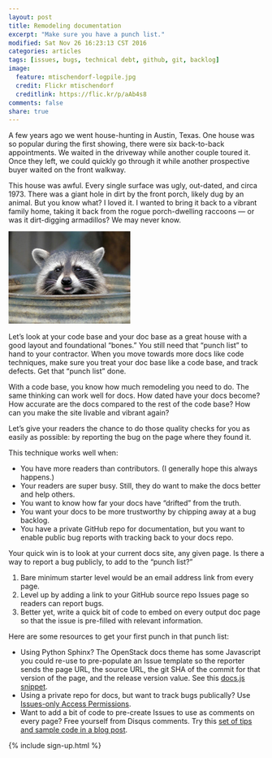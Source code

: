 ```yaml
---
layout: post
title: Remodeling documentation
excerpt: "Make sure you have a punch list."
modified: Sat Nov 26 16:23:13 CST 2016
categories: articles
tags: [issues, bugs, technical debt, github, git, backlog]
image:
  feature: mtischendorf-logpile.jpg
  credit: Flickr mtischendorf
  creditlink: https://flic.kr/p/aAb4s8
comments: false
share: true
---
```


A few years ago we went house-hunting in Austin, Texas. One house was so popular during the first showing, there were six back-to-back appointments. We waited in the driveway while another couple toured it. Once they left, we could quickly go through it while another prospective buyer waited on the front walkway.

This house was awful. Every single surface was ugly, out-dated, and circa 1973. There was a giant hole in dirt by the front porch, likely dug by an animal. But you know what? I loved it. I wanted to bring it back to a vibrant family home, taking it back from the rogue porch-dwelling raccoons &mdash; or was it dirt-digging armadillos? We may never know.

![Raccoon visiting](../../images/trikersticks-raccoon.jpg "Raccoon visiting")

Let’s look at your code base and your doc base as a great house with a good layout and foundational “bones.” You still need that “punch list” to hand to your contractor. When you move towards more docs like code techniques, make sure you treat your doc base like a code base, and track defects. Get that “punch list” done.

With a code base, you know how much remodeling you need to do. The same thinking can work well for docs. How dated have your docs become? How accurate are the docs compared to the rest of the code base? How can you make the site livable and vibrant again? 

Let’s give your readers the chance to do those quality checks for you as easily as possible: by reporting the bug on the page where they found it.

This technique works well when:

* You have more readers than contributors. (I generally hope this always happens.)
* Your readers are super busy. Still, they do want to make the docs better and help others.
* You want to know how far your docs have “drifted” from the truth.
* You want your docs to be more trustworthy by chipping away at a bug backlog.
* You have a private GitHub repo for documentation, but you want to enable public bug reports with tracking back to your docs repo.

Your quick win is to look at your current docs site, any given page. Is there a way to report a bug publicly, to add to the “punch list?” 

1. Bare minimum starter level would be an email address link from every page. 
1. Level up by adding a link to your GitHub source repo Issues page so readers can report bugs. 
1. Better yet, write a quick bit of code to embed on every output doc page so that the issue is pre-filled with relevant information. 

Here are some resources to get your first punch in that punch list:

* Using Python Sphinx? The OpenStack docs theme has some Javascript you could re-use to pre-populate an Issue template so the reporter sends the page URL, the source URL, the git SHA of the commit for that version of the page, and the release version value. See this [docs.js snippet](https://github.com/openstack/openstackdocstheme/blob/master/openstackdocstheme/theme/openstackdocs/static/js/docs.js#L119).
* Using a private repo for docs, but want to track bugs publically? Use [Issues-only Access Permissions](https://help.github.com/articles/issues-only-access-permissions/).
* Want to add a bit of code to pre-create Issues to use as comments on every page? Free yourself from Disqus comments. Try this [set of tips and sample code in a blog post](http://zpbappi.com/jekyll-with-tags-archive-and-comments-in-github-pages/).


{% include sign-up.html %}
